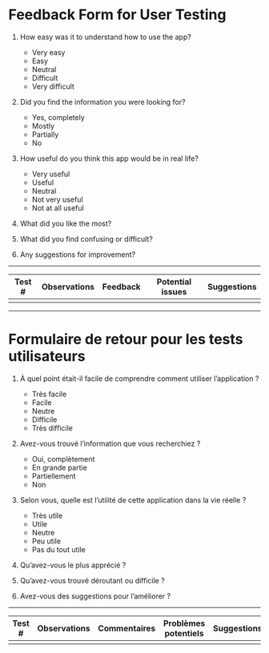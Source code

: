 # Feedback Form for User Testing

1. How easy was it to understand how to use the app?
   - Very easy
   - Easy
   - Neutral
   - Difficult
   - Very difficult

2. Did you find the information you were looking for?
   - Yes, completely
   - Mostly
   - Partially
   - No

3. How useful do you think this app would be in real life?
   - Very useful
   - Useful
   - Neutral
   - Not very useful
   - Not at all useful

4. What did you like the most?

5. What did you find confusing or difficult?

6. Any suggestions for improvement?

<hr>

|Test #|Observations|Feedback|Potential issues|Suggestions|
|------|------------|--------|----------------|-----------|
||||||


<hr>

# **Formulaire de retour pour les tests utilisateurs**

1. À quel point était-il facile de comprendre comment utiliser l’application ?

   - Très facile
   - Facile
   - Neutre
   - Difficile
   - Très difficile

2. Avez-vous trouvé l’information que vous recherchiez ?

   - Oui, complètement
   - En grande partie
   - Partiellement
   - Non

3. Selon vous, quelle est l’utilité de cette application dans la vie réelle ?

   - Très utile
   - Utile
   - Neutre
   - Peu utile
   - Pas du tout utile

4. Qu’avez-vous le plus apprécié ?

5. Qu’avez-vous trouvé déroutant ou difficile ?

6. Avez-vous des suggestions pour l’améliorer ?

<hr>

| Test # | Observations | Commentaires | Problèmes potentiels | Suggestions |
| ------ | ------------ | ------------ | -------------------- | ----------- |
|        |              |              |                      |             |


